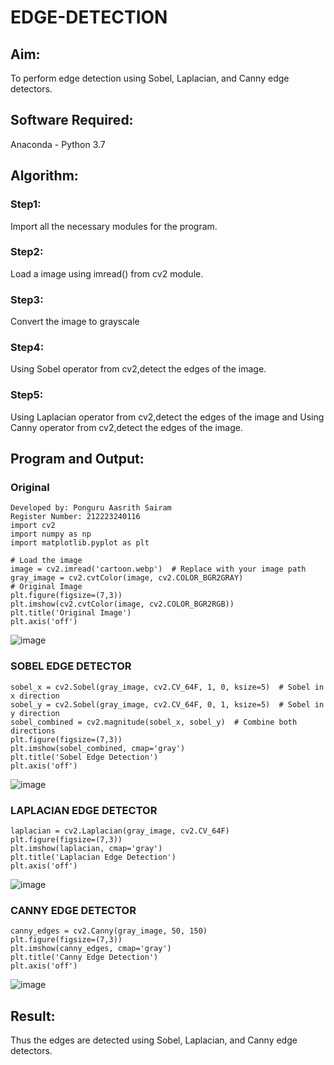# EDGE-DETECTION
## Aim:
To perform edge detection using Sobel, Laplacian, and Canny edge detectors.

## Software Required:
Anaconda - Python 3.7

## Algorithm:
### Step1:
Import all the necessary modules for the program.

### Step2:
Load a image using imread() from cv2 module.

### Step3:
Convert the image to grayscale

### Step4:
Using Sobel operator from cv2,detect the edges of the image.

### Step5:

Using Laplacian operator from cv2,detect the edges of the image and Using Canny operator from cv2,detect the edges of the image.

## Program and Output:
### Original

```
Developed by: Ponguru Aasrith Sairam
Register Number: 212223240116
import cv2
import numpy as np
import matplotlib.pyplot as plt

# Load the image
image = cv2.imread('cartoon.webp')  # Replace with your image path
gray_image = cv2.cvtColor(image, cv2.COLOR_BGR2GRAY)
# Original Image
plt.figure(figsize=(7,3))
plt.imshow(cv2.cvtColor(image, cv2.COLOR_BGR2RGB))
plt.title('Original Image')
plt.axis('off')
```


![image](https://github.com/user-attachments/assets/b62494f4-6844-491a-994f-91554e4275be)


### SOBEL EDGE DETECTOR
```
sobel_x = cv2.Sobel(gray_image, cv2.CV_64F, 1, 0, ksize=5)  # Sobel in x direction
sobel_y = cv2.Sobel(gray_image, cv2.CV_64F, 0, 1, ksize=5)  # Sobel in y direction
sobel_combined = cv2.magnitude(sobel_x, sobel_y)  # Combine both directions
plt.figure(figsize=(7,3))
plt.imshow(sobel_combined, cmap='gray')
plt.title('Sobel Edge Detection')
plt.axis('off')
```

![image](https://github.com/user-attachments/assets/edcb9eac-7087-4083-9cfb-03af495d1ac3)



### LAPLACIAN EDGE DETECTOR
```
laplacian = cv2.Laplacian(gray_image, cv2.CV_64F)
plt.figure(figsize=(7,3))
plt.imshow(laplacian, cmap='gray')
plt.title('Laplacian Edge Detection')
plt.axis('off')
```

![image](https://github.com/user-attachments/assets/937138b0-cdad-43d1-8625-3e4cb59c644c)


### CANNY EDGE DETECTOR
```
canny_edges = cv2.Canny(gray_image, 50, 150)
plt.figure(figsize=(7,3))
plt.imshow(canny_edges, cmap='gray')
plt.title('Canny Edge Detection')
plt.axis('off')
```
![image](https://github.com/user-attachments/assets/7f602f57-be41-4075-80dd-a3de5c2fa5e1)


## Result:
Thus the edges are detected using Sobel, Laplacian, and Canny edge detectors.
